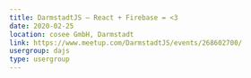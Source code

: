 ```yaml
---
title: DarmstadtJS – React + Firebase = <3
date: 2020-02-25
location: cosee GmbH, Darmstadt
link: https://www.meetup.com/DarmstadtJS/events/268602700/
usergroup: dajs
type: usergroup
---
```

